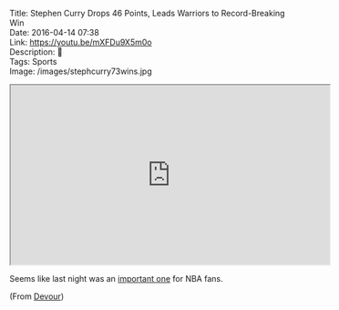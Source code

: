 Title: Stephen Curry Drops 46 Points, Leads Warriors to Record-Breaking Win  
Date: 2016-04-14 07:38  
Link: https://youtu.be/mXFDu9X5m0o  
Description: 🏀  
Tags: Sports  
Image: /images/stephcurry73wins.jpg  

<iframe width="560" height="315" src="https://www.youtube-nocookie.com/embed/mXFDu9X5m0o?rel=0&amp;showinfo=0" allowfullscreen></iframe>

Seems like last night was an [important one][1] for NBA fans.

(From [Devour][2])

[1]: https://www.youtube.com/watch?v=BdGeXcJ-hfo "YouTube: 'Kobe Bryant Drops 60 in Final Game of Career!!'"
[2]: http://devour.com/video/the-warriors-make-history/ "Source post from Devour"
